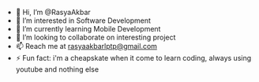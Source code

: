 - 👋 Hi, I’m @RasyaAkbar
- 👀 I’m interested in Software Development
- 🌱 I’m currently learning Mobile Development
- 💞️ I’m looking to collaborate on interesting project
- 📫 Reach me at rasyaakbarlptp@gmail.com
- ⚡ Fun fact: i'm a cheapskate when it come to learn coding, always using youtube and nothing else

<!---
RasyaAkbar/RasyaAkbar is a ✨ special ✨ repository because its `README.md` (this file) appears on your GitHub profile.
You can click the Preview link to take a look at your changes.
--->
